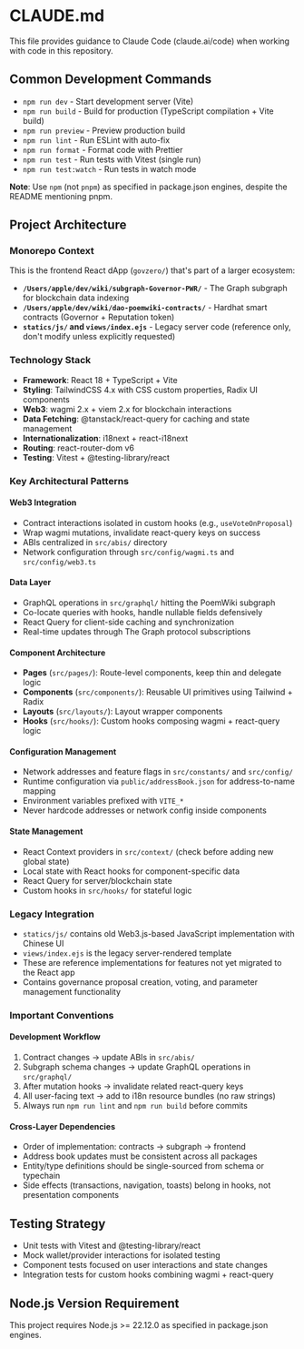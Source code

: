 # CLAUDE.md

This file provides guidance to Claude Code (claude.ai/code) when working with code in this repository.

## Common Development Commands

- `npm run dev` - Start development server (Vite)
- `npm run build` - Build for production (TypeScript compilation + Vite build)
- `npm run preview` - Preview production build
- `npm run lint` - Run ESLint with auto-fix
- `npm run format` - Format code with Prettier
- `npm run test` - Run tests with Vitest (single run)
- `npm run test:watch` - Run tests in watch mode

**Note**: Use `npm` (not `pnpm`) as specified in package.json engines, despite the README mentioning pnpm.

## Project Architecture

### Monorepo Context
This is the frontend React dApp (`govzero/`) that's part of a larger ecosystem:
- **`/Users/apple/dev/wiki/subgraph-Governor-PWR/`** - The Graph subgraph for blockchain data indexing
- **`/Users/apple/dev/wiki/dao-poemwiki-contracts/`** - Hardhat smart contracts (Governor + Reputation token)
- **`statics/js/` and `views/index.ejs`** - Legacy server code (reference only, don't modify unless explicitly requested)

### Technology Stack
- **Framework**: React 18 + TypeScript + Vite
- **Styling**: TailwindCSS 4.x with CSS custom properties, Radix UI components
- **Web3**: wagmi 2.x + viem 2.x for blockchain interactions
- **Data Fetching**: @tanstack/react-query for caching and state management
- **Internationalization**: i18next + react-i18next
- **Routing**: react-router-dom v6
- **Testing**: Vitest + @testing-library/react

### Key Architectural Patterns

#### Web3 Integration
- Contract interactions isolated in custom hooks (e.g., `useVoteOnProposal`)
- Wrap wagmi mutations, invalidate react-query keys on success
- ABIs centralized in `src/abis/` directory
- Network configuration through `src/config/wagmi.ts` and `src/config/web3.ts`

#### Data Layer
- GraphQL operations in `src/graphql/` hitting the PoemWiki subgraph
- Co-locate queries with hooks, handle nullable fields defensively
- React Query for client-side caching and synchronization
- Real-time updates through The Graph protocol subscriptions

#### Component Architecture
- **Pages** (`src/pages/`): Route-level components, keep thin and delegate logic
- **Components** (`src/components/`): Reusable UI primitives using Tailwind + Radix
- **Layouts** (`src/layouts/`): Layout wrapper components
- **Hooks** (`src/hooks/`): Custom hooks composing wagmi + react-query logic

#### Configuration Management
- Network addresses and feature flags in `src/constants/` and `src/config/`
- Runtime configuration via `public/addressBook.json` for address-to-name mapping
- Environment variables prefixed with `VITE_*`
- Never hardcode addresses or network config inside components

#### State Management
- React Context providers in `src/context/` (check before adding new global state)
- Local state with React hooks for component-specific data
- React Query for server/blockchain state
- Custom hooks in `src/hooks/` for stateful logic

### Legacy Integration
- `statics/js/` contains old Web3.js-based JavaScript implementation with Chinese UI
- `views/index.ejs` is the legacy server-rendered template
- These are reference implementations for features not yet migrated to the React app
- Contains governance proposal creation, voting, and parameter management functionality

### Important Conventions

#### Development Workflow
1. Contract changes → update ABIs in `src/abis/`
2. Subgraph schema changes → update GraphQL operations in `src/graphql/`
3. After mutation hooks → invalidate related react-query keys
4. All user-facing text → add to i18n resource bundles (no raw strings)
5. Always run `npm run lint` and `npm run build` before commits

#### Cross-Layer Dependencies
- Order of implementation: contracts → subgraph → frontend
- Address book updates must be consistent across all packages
- Entity/type definitions should be single-sourced from schema or typechain
- Side effects (transactions, navigation, toasts) belong in hooks, not presentation components

## Testing Strategy

- Unit tests with Vitest and @testing-library/react
- Mock wallet/provider interactions for isolated testing
- Component tests focused on user interactions and state changes
- Integration tests for custom hooks combining wagmi + react-query

## Node.js Version Requirement

This project requires Node.js >= 22.12.0 as specified in package.json engines.